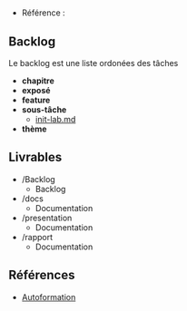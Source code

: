 #  

- Référence :   

 

## Backlog 

Le backlog est une liste ordonées des tâches 

- **chapitre** 
- **exposé** 
- **feature** 
- **sous-tâche** 
  - [init-lab.md](./Backlog/sous-tâche/init-lab.md) 
- **thème** 
## Livrables 

 

- /Backlog 
  - Backlog 
- /docs 
  - Documentation 
- /presentation 
  - Documentation 
- /rapport 
  - Documentation 
## Références 

 

- [Autoformation](#) 

